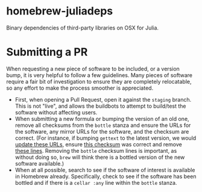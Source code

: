 homebrew-juliadeps
==================

Binary dependencies of third-party libraries on OSX for Julia.

Submitting a PR
===============

When requesting a new piece of software to be included, or a version bump, it is very helpful to follow a few guidelines.  Many pieces of software require a fair bit of investigation to ensure they are completely relocatable, so any effort to make the process smoother is appreciated.

* First, when opening a Pull Request, open it against the `staging` branch.  This is not "live", and allows the buildbots to attempt to build/test the software without affecting users.
* When submitting a new formula or bumping the version of an old one, remove all checksums from the `bottle` stanza and ensure the URLs for the software, any mirror URLs for the software, and the checksum are correct.  (For instance, if bumping `gettext` to the latest version, we would [update these URLs](https://github.com/staticfloat/homebrew-juliadeps/blob/d3dcfbb94b65cba01fdda96025aca02c009fa275/gettext.rb#L5-L6), ensure [this checksum](https://github.com/staticfloat/homebrew-juliadeps/blob/d3dcfbb94b65cba01fdda96025aca02c009fa275/gettext.rb#L7) was correct and remove [these lines](https://github.com/staticfloat/homebrew-juliadeps/blob/d3dcfbb94b65cba01fdda96025aca02c009fa275/gettext.rb#L12-L14). Removing the `bottle` checksum lines is important, as without doing so, `brew` will think there is a bottled version of the new software available.)
* When at all possible, search to see if the software of interest is available in Homebrew already.  Specifically, check to see if the software has been bottled and if there is a `cellar :any` line within the `bottle` stanza. 
